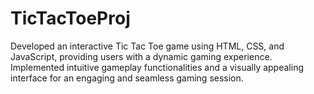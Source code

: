 # TicTacToeProj
Developed an interactive Tic Tac Toe game using HTML, CSS, and JavaScript, providing users with a dynamic gaming experience. Implemented intuitive gameplay functionalities and a visually appealing interface for an engaging and seamless gaming session.
